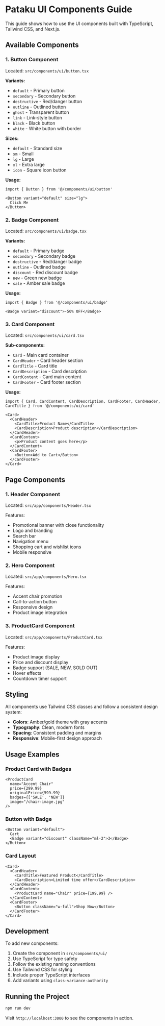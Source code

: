 # Pataku UI Components Guide

This guide shows how to use the UI components built with TypeScript, Tailwind CSS, and Next.js.

## Available Components

### 1. Button Component
Located: `src/components/ui/button.tsx`

**Variants:**
- `default` - Primary button
- `secondary` - Secondary button
- `destructive` - Red/danger button
- `outline` - Outlined button
- `ghost` - Transparent button
- `link` - Link-style button
- `black` - Black button
- `white` - White button with border

**Sizes:**
- `default` - Standard size
- `sm` - Small
- `lg` - Large
- `xl` - Extra large
- `icon` - Square icon button

**Usage:**
```tsx
import { Button } from '@/components/ui/button'

<Button variant="default" size="lg">
  Click Me
</Button>
```

### 2. Badge Component
Located: `src/components/ui/badge.tsx`

**Variants:**
- `default` - Primary badge
- `secondary` - Secondary badge
- `destructive` - Red/danger badge
- `outline` - Outlined badge
- `discount` - Red discount badge
- `new` - Green new badge
- `sale` - Amber sale badge

**Usage:**
```tsx
import { Badge } from '@/components/ui/badge'

<Badge variant="discount">-50% OFF</Badge>
```

### 3. Card Component
Located: `src/components/ui/card.tsx`

**Sub-components:**
- `Card` - Main card container
- `CardHeader` - Card header section
- `CardTitle` - Card title
- `CardDescription` - Card description
- `CardContent` - Card main content
- `CardFooter` - Card footer section

**Usage:**
```tsx
import { Card, CardContent, CardDescription, CardFooter, CardHeader, CardTitle } from '@/components/ui/card'

<Card>
  <CardHeader>
    <CardTitle>Product Name</CardTitle>
    <CardDescription>Product description</CardDescription>
  </CardHeader>
  <CardContent>
    <p>Product content goes here</p>
  </CardContent>
  <CardFooter>
    <Button>Add to Cart</Button>
  </CardFooter>
</Card>
```

## Page Components

### 1. Header Component
Located: `src/app/components/Header.tsx`

Features:
- Promotional banner with close functionality
- Logo and branding
- Search bar
- Navigation menu
- Shopping cart and wishlist icons
- Mobile responsive

### 2. Hero Component
Located: `src/app/components/Hero.tsx`

Features:
- Accent chair promotion
- Call-to-action button
- Responsive design
- Product image integration

### 3. ProductCard Component
Located: `src/app/components/ProductCard.tsx`

Features:
- Product image display
- Price and discount display
- Badge support (SALE, NEW, SOLD OUT)
- Hover effects
- Countdown timer support

## Styling

All components use Tailwind CSS classes and follow a consistent design system:

- **Colors**: Amber/gold theme with gray accents
- **Typography**: Clean, modern fonts
- **Spacing**: Consistent padding and margins
- **Responsive**: Mobile-first design approach

## Usage Examples

### Product Card with Badges
```tsx
<ProductCard
  name="Accent Chair"
  price={299.99}
  originalPrice={599.99}
  badges={['SALE', 'NEW']}
  image="/chair-image.jpg"
/>
```

### Button with Badge
```tsx
<Button variant="default">
  Cart
  <Badge variant="discount" className="ml-2">3</Badge>
</Button>
```

### Card Layout
```tsx
<Card>
  <CardHeader>
    <CardTitle>Featured Product</CardTitle>
    <CardDescription>Limited time offer</CardDescription>
  </CardHeader>
  <CardContent>
    <ProductCard name="Chair" price={199.99} />
  </CardContent>
  <CardFooter>
    <Button className="w-full">Shop Now</Button>
  </CardFooter>
</Card>
```

## Development

To add new components:

1. Create the component in `src/components/ui/`
2. Use TypeScript for type safety
3. Follow the existing naming conventions
4. Use Tailwind CSS for styling
5. Include proper TypeScript interfaces
6. Add variants using `class-variance-authority`

## Running the Project

```bash
npm run dev
```

Visit `http://localhost:3000` to see the components in action.
